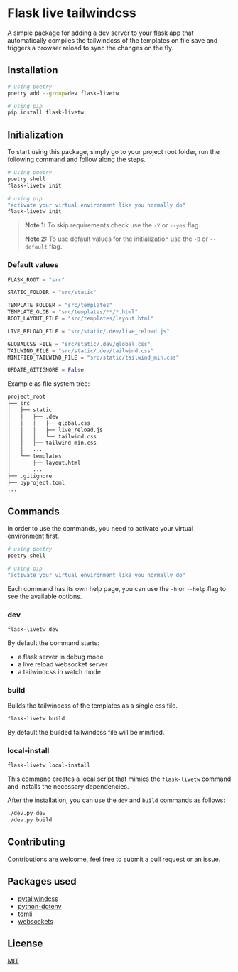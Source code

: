 # Flask live tailwindcss

A simple package for adding a dev server to your flask app that automatically compiles the tailwindcss of the templates on file save and triggers a browser reload to sync the changes on the fly.


## Installation

```bash
# using poetry
poetry add --group=dev flask-livetw

# using pip
pip install flask-livetw
```


## Initialization

To start using this package, simply go to your project root folder, run the following command and follow along the steps.

```bash
# using poetry
poetry shell
flask-livetw init

# using pip
"activate your virtual environment like you normally do"
flask-livetw init
```

> **Note 1:** To skip requirements check use the `-Y` or `--yes` flag.
>
> **Note 2:** To use default values for the initialization use the `-D` or `--default` flag.

### Default values

```py
FLASK_ROOT = "src"

STATIC_FOLDER = "src/static"

TEMPLATE_FOLDER = "src/templates"
TEMPLATE_GLOB = "src/templates/**/*.html"
ROOT_LAYOUT_FILE = "src/templates/layout.html"

LIVE_RELOAD_FILE = "src/static/.dev/live_reload.js"

GLOBALCSS_FILE = "src/static/.dev/global.css"
TAILWIND_FILE = "src/static/.dev/tailwind.css"
MINIFIED_TAILWIND_FILE = "src/static/tailwind_min.css"

UPDATE_GITIGNORE = False
```

Example as file system tree:

```txt
project_root
├── src
│   ├── static
│   │   ├── .dev
│   │   │   ├── global.css
│   │   │   ├── live_reload.js
│   │   │   └── tailwind.css
│   │   ├── tailwind_min.css
│   │   ...
│   └── templates
│       ├── layout.html
│       ...
├── .gitignore
├── pyproject.toml
...
```


## Commands

In order to use the commands, you need to activate your virtual environment first.

```bash
# using poetry
poetry shell

# using pip
"activate your virtual environment like you normally do"
```

Each command has its own help page, you can use the `-h` or `--help` flag to see the available options.

### dev

```bash
flask-livetw dev
```

By default the command starts:

- a flask server in debug mode
- a live reload websocket server
- a tailwindcss in watch mode

### build

Builds the tailwindcss of the templates as a single css file.

```bash
flask-livetw build
```

By default the builded tailwindcss file will be minified.

### local-install

```bash
flask-livetw local-install
```

This command creates a local script that mimics the `flask-livetw` command and installs the necessary dependencies.

After the installation, you can use the `dev` and `build` commands as follows:

```bash
./dev.py dev
./dev.py build
```


## Contributing

Contributions are welcome, feel free to submit a pull request or an issue.


## Packages used

- [pytailwindcss](https://github.com/timonweb/pytailwindcss)
- [python-dotenv](https://github.com/theskumar/python-dotenv)
- [tomli](https://github.com/hukkin/tomli)
- [websockets](https://github.com/python-websockets/websockets)


## License

[MIT](./LICENSE)
